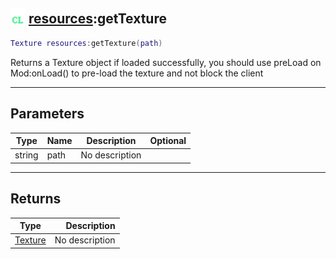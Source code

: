 ## <img src="../../.gitbook/assets/client.png" width="24" height=24 /> [resources](https://iaswiki.rawr.dev/readme/resources):getTexture

```lua
Texture resources:getTexture(path)
```

Returns a Texture object if loaded successfully, you should use preLoad on Mod:onLoad() to pre-load the texture and not block the client

------
## Parameters

| Type   | Name | Description | Optional |
| ------ | ---- | ----------- | -------: |
| string | path | No description |  |


------
## Returns

| Type   | Description |
| ------ | ----------: |
| [Texture](https://iaswiki.rawr.dev/readme/texture) | No description |


